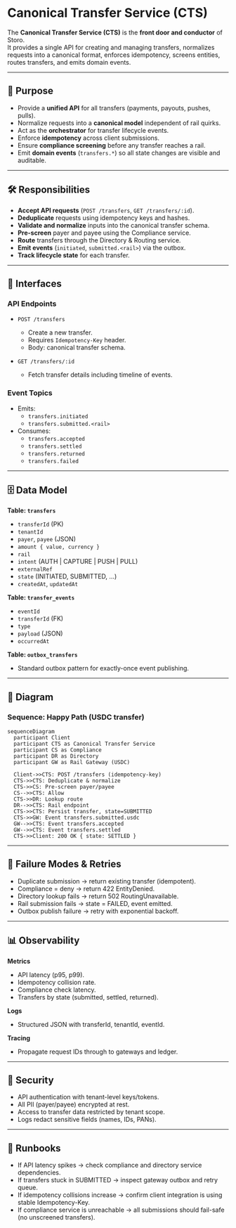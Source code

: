 # Canonical Transfer Service (CTS)

The **Canonical Transfer Service (CTS)** is the **front door and conductor** of Storo.  
It provides a single API for creating and managing transfers, normalizes requests into a canonical format, enforces idempotency, screens entities, routes transfers, and emits domain events.

---

## 🎯 Purpose

- Provide a **unified API** for all transfers (payments, payouts, pushes, pulls).  
- Normalize requests into a **canonical model** independent of rail quirks.  
- Act as the **orchestrator** for transfer lifecycle events.  
- Enforce **idempotency** across client submissions.  
- Ensure **compliance screening** before any transfer reaches a rail.  
- Emit **domain events** (`transfers.*`) so all state changes are visible and auditable.  

---

## 🛠 Responsibilities

- **Accept API requests** (`POST /transfers`, `GET /transfers/:id`).  
- **Deduplicate** requests using idempotency keys and hashes.  
- **Validate and normalize** inputs into the canonical transfer schema.  
- **Pre-screen** payer and payee using the Compliance service.  
- **Route** transfers through the Directory & Routing service.  
- **Emit events** (`initiated`, `submitted.<rail>`) via the outbox.  
- **Track lifecycle state** for each transfer.  

---

## 🔌 Interfaces

### API Endpoints
- `POST /transfers`  
  - Create a new transfer.  
  - Requires `Idempotency-Key` header.  
  - Body: canonical transfer schema.  

- `GET /transfers/:id`  
  - Fetch transfer details including timeline of events.  

### Event Topics
- Emits:
  - `transfers.initiated`
  - `transfers.submitted.<rail>`
- Consumes:
  - `transfers.accepted`
  - `transfers.settled`
  - `transfers.returned`
  - `transfers.failed`

---

## 🗄 Data Model

**Table: `transfers`**  
- `transferId` (PK)  
- `tenantId`  
- `payer`, `payee` (JSON)  
- `amount { value, currency }`  
- `rail`  
- `intent` (AUTH | CAPTURE | PUSH | PULL)  
- `externalRef`  
- `state` (INITIATED, SUBMITTED, …)  
- `createdAt`, `updatedAt`  

**Table: `transfer_events`**  
- `eventId`  
- `transferId` (FK)  
- `type`  
- `payload` (JSON)  
- `occurredAt`  

**Table: `outbox_transfers`**  
- Standard outbox pattern for exactly-once event publishing.  

---

## 📐 Diagram

### Sequence: Happy Path (USDC transfer)

```mermaid
sequenceDiagram
  participant Client
  participant CTS as Canonical Transfer Service
  participant CS as Compliance
  participant DR as Directory
  participant GW as Rail Gateway (USDC)

  Client->>CTS: POST /transfers (idempotency-key)
  CTS->>CTS: Deduplicate & normalize
  CTS->>CS: Pre-screen payer/payee
  CS-->>CTS: Allow
  CTS->>DR: Lookup route
  DR-->>CTS: Rail endpoint
  CTS->>CTS: Persist transfer, state=SUBMITTED
  CTS->>GW: Event transfers.submitted.usdc
  GW-->>CTS: Event transfers.accepted
  GW-->>CTS: Event transfers.settled
  CTS->>Client: 200 OK { state: SETTLED }
```

---

## 🚨 Failure Modes & Retries

- Duplicate submission → return existing transfer (idempotent).  
- Compliance = deny → return 422 EntityDenied.  
- Directory lookup fails → return 502 RoutingUnavailable.  
- Rail submission fails → state = FAILED, event emitted.  
- Outbox publish failure → retry with exponential backoff.  

---

## 📊 Observability

**Metrics**  
- API latency (p95, p99).  
- Idempotency collision rate.  
- Compliance check latency.  
- Transfers by state (submitted, settled, returned).  

**Logs**  
- Structured JSON with transferId, tenantId, eventId.  

**Tracing**  
- Propagate request IDs through to gateways and ledger.  

---

## 🔐 Security

- API authentication with tenant-level keys/tokens.  
- All PII (payer/payee) encrypted at rest.  
- Access to transfer data restricted by tenant scope.  
- Logs redact sensitive fields (names, IDs, PANs).  

---

## 📘 Runbooks

- If API latency spikes → check compliance and directory service dependencies.  
- If transfers stuck in SUBMITTED → inspect gateway outbox and retry queue.  
- If idempotency collisions increase → confirm client integration is using stable Idempotency-Key.  
- If compliance service is unreachable → all submissions should fail-safe (no unscreened transfers).  
